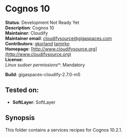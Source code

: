 # Cognos 10 

**Status**: Development  Not Ready Yet  
**Description**: Cognos 10  
**Maintainer**:       Cloudify   
**Maintainer email**: cloudifysource@gigaspaces.com  
**Contributors**:    [gkorland](https://github.com/gkorland) [tamirko](https://github.com/tamirko)  
**Homepage**:   [http://www.cloudifysource.org](http://www.cloudifysource.org)  
**License**:    
**Linux* sudoer permissions**:  Mandatory  

**Build**: gigaspaces-cloudify-2.7.0-m5

Tested on:
--------

* <strong>SoftLayer</strong>: SoftLayer 

Synopsis
--------

This folder contains a services recipes for Cognos 10.2.1.


